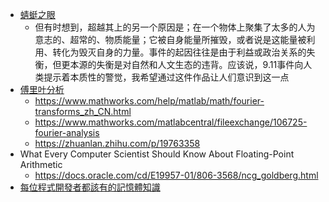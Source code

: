 - [蜻蜓之眼](https://www.douban.com/note/751104307/?_i=7759342Lgx280l)
	- 但有时想到，超越其上的另一个原因是；在一个物体上聚集了太多的人为意志的、超常的、物质能量；它被自身能量所摧毁，或者说是这能量被利用、转化为毁灭自身的力量。事件的起因往往是由于利益或政治关系的失衡，但更本源的失衡是对自然和人文生态的违背。应该说，9.11事件向人类提示着本质性的警觉，我希望通过这件作品让人们意识到这一点
- [傅里叶分析](https://zhuanlan.zhihu.com/p/19763358)
	- https://www.mathworks.com/help/matlab/math/fourier-transforms_zh_CN.html
	- https://www.mathworks.com/matlabcentral/fileexchange/106725-fourier-analysis
	- https://zhuanlan.zhihu.com/p/19763358
- What Every Computer Scientist Should Know About Floating-Point Arithmetic
	- https://docs.oracle.com/cd/E19957-01/806-3568/ncg_goldberg.html
- [每位程式開發者都該有的記憶體知識](https://sysprog21.github.io/cpumemory-zhtw/)